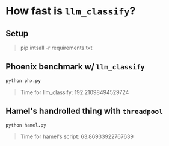 # How fast is `llm_classify`?

## Setup
> pip intsall -r requirements.txt

## Phoenix benchmark w/ `llm_classify`

```bash
python phx.py
```
> Time for llm_classify: 192.21098494529724

## Hamel's handrolled thing with `threadpool`

```bash
python hamel.py
```
> Time for hamel's script: 63.86933922767639
